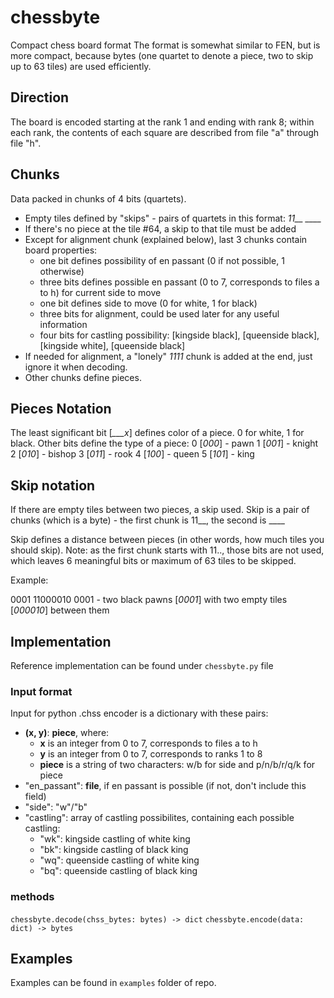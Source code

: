 
# chessbyte
Compact chess board format
The format is somewhat similar to FEN, but is more compact, because bytes (one quartet to denote a piece, two to skip up to 63 tiles) are used efficiently.

## Direction

The board is encoded starting at the rank 1 and ending with rank 8; within each rank, the contents of each square are described from file "a" through file "h".

## Chunks

Data packed in chunks of 4 bits (quartets).

- Empty tiles defined by "skips" - pairs of quartets in this format: *11__ ____*
- If there's no piece at the tile #64, a skip to that tile must be added
- Except for alignment chunk (explained below), last 3 chunks contain board properties:
    - one bit defines possibility of en passant (0 if not possible, 1 otherwise)
    - three bits defines possible en passant (0 to 7, corresponds to files a to h) for current side to move
    - one bit defines side to move (0 for white, 1 for black)
    - three bits for alignment, could be used later for any useful information
    - four bits for castling possibility: [kingside black], [queenside black], [kingside white], [queenside black]
- If needed for alignment, a "lonely" *1111* chunk is added at the end, just ignore it when decoding.
- Other chunks define pieces.

## Pieces Notation

The least significant bit [*___x*] defines color of a piece. 0 for white, 1 for black.
Other bits define the type of a piece:
0 [*000*] - pawn
1 [*001*] - knight
2 [*010*] - bishop
3 [*011*] - rook
4 [*100*] - queen
5 [*101*] - king

## Skip notation
If there are empty tiles between two pieces, a skip used.
Skip is a pair of chunks (which is a byte) - the first chunk is 11__, the second is ____

Skip defines a distance between pieces (in other words, how much tiles you should skip).
Note: as the first chunk starts with 11.., those bits are not used, which leaves 6 meaningful bits or maximum of 63 tiles to be skipped.

Example:

0001 11000010 0001 - two black pawns [*0001*] with two empty tiles [*000010*] between them

## Implementation
Reference implementation can be found under `chessbyte.py` file
### Input format
Input for python .chss encoder is a dictionary with these pairs:
- **(x, y)**: **piece**, where:
     - **x** is an integer from 0 to 7, corresponds to files a to h
     - **y** is an integer from 0 to 7, corresponds to ranks 1 to 8
     - **piece** is a string of two characters: w/b for side and p/n/b/r/q/k for piece
- "en_passant": **file**, if en passant is possible (if not, don't include this field)
- "side": "w"/"b"
- "castling": array of castling possibilites, containing each possible castling:
    - "wk": kingside castling of white king
    - "bk": kingside castling of black king
    - "wq": queenside castling of white king
    - "bq": queenside castling of black king
### methods
`chessbyte.decode(chss_bytes: bytes) -> dict`
`chessbyte.encode(data: dict) -> bytes`

## Examples
Examples can be found in `examples` folder of repo.

